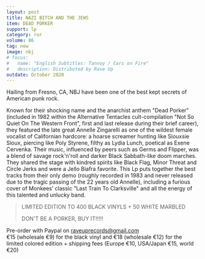 ```yaml
---
layout: post
title: NAZI BITCH AND THE JEWS
item: DEAD PORKER
support: lp
category: rur
volume: 86
tag: new
image: nbj
# focus:
#   name: "English Subtitles: Tannoy / Cars on Fire"
#   description: Distributed by Rave Up
outdate: October 2020
---
```


Hailing from Fresno, CA, NBJ have been one of the best kept secrets of American punk rock.

Known for their shocking name and the anarchist anthem "Dead Porker" (included in 1982 within the Alternative Tentacles cult-compilation "Not So Quiet On The Western Front", first and last release during their brief career), they featured the late great Annelle Zingarelli as one of the wildest female vocalist of Californian hardcore: a hoarse screamer hunting like Siouxsie Sioux, piercing like Poly Styrene, filthy as Lydia Lunch, poetical as Exene Cervenka. Their music, influenced by peers such as Germs and Flipper, was a blend of savage rock'n'roll and darker Black Sabbath-like doom marches. They shared the stage with kindred spirits like Black Flag, Minor Threat and Circle Jerks and were a Jello Biafra favorite. This Lp puts together the best tracks from their only demo (roughly recorded in 1983 and never released due to the tragic passing of the 22 years old Annelle), including a furious cover of Monkees’ classic "Last Train To Clarksville" and all the energy of this talented and unlucky band.

> LIMITED EDITION TO 400 BLACK VINYLS + 50 WHITE MARBLED
>
> DON'T BE A PORKER, BUY IT!!!!!

Pre-order with Paypal on raveuprecords@gmail.com<br>
€15 (wholesale €9) for the black vinyl and €18 (wholesale €12) for the limited colored edition + shipping fees (Europe €10, USA/Japan €15, world €20)
